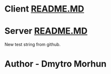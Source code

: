 # Client [README.MD](https://github.com/DimaMorgun/JSFSTP-Task-1/tree/development/client)
# Server [README.MD](https://github.com/DimaMorgun/JSFSTP-Task-1/tree/development/server)

New test string from github.
# Author - Dmytro Morhun
